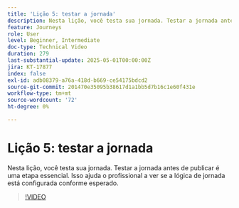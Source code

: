 ```yaml
---
title: 'Lição 5: testar a jornada'
description: Nesta lição, você testa sua jornada. Testar a jornada antes de publicar é uma etapa essencial. Isso ajuda o profissional a ver se a lógica de jornada está configurada conforme esperado.
feature: Journeys
role: User
level: Beginner, Intermediate
doc-type: Technical Video
duration: 279
last-substantial-update: 2025-05-01T00:00:00Z
jira: KT-17877
index: false
exl-id: adb08379-a76a-418d-b669-ce54175bdcd2
source-git-commit: 201470e35095b38617d1a1bb5d7b16c1e60f431e
workflow-type: tm+mt
source-wordcount: '72'
ht-degree: 0%

---
```


# Lição 5: testar a jornada

Nesta lição, você testa sua jornada. Testar a jornada antes de publicar é uma etapa essencial. Isso ajuda o profissional a ver se a lógica de jornada está configurada conforme esperado.

>[!VIDEO](https://video.tv.adobe.com/v/3457930/?learn=on&enablevpops)
